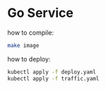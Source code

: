 # Go Service

how to compile:

```bash
make image
```

how to deploy:

```bash
kubectl apply -f deploy.yaml
kubectl apply -f traffic.yaml
```
